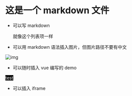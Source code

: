 # 这是一个 markdown 文件

+ 可以写 markdown

  就像这个列表项一样

+ 可以用 markdown 语法插入图片，但图片路径不要有中文

![img](./assets/markdown-img-paste-20170817210743612.png)

+ 可以随时插入 vue 编写的 demo

<imported-vue class="test">test</imported-vue>

<style lang="less" scoped>
.test {
  background: black;
  text-align: center;
  color: white;
}
</style>

<script>
import ImportedVue from './imported-vue.vue';

export default {
  components: {
    'imported-vue': ImportedVue
  }
}
</script>

+ 可以插入 iframe

<iframe-doc src="./iframe.vue"></iframe-doc>
